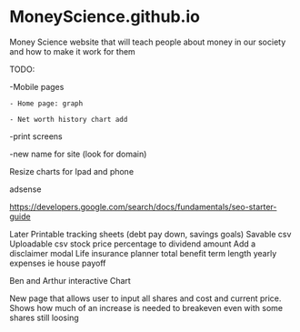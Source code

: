 # MoneyScience.github.io
Money Science website that will teach people about money in our society and how to make it work for them


TODO:

-Mobile pages
    
    - Home page: graph
    
    - Net worth history chart add

-print screens

-new name for site (look for domain)

Resize charts for Ipad and phone

adsense

https://developers.google.com/search/docs/fundamentals/seo-starter-guide

Later
Printable tracking sheets (debt pay down, savings goals)
Savable csv
Uploadable csv
stock price percentage to dividend amount
Add a disclaimer modal
Life insurance planner
    total benefit
    term length
    yearly expenses ie house payoff
    
Ben and Arthur interactive Chart


New page that allows user to input all shares and cost and current price. Shows how much of an increase is needed to breakeven even with some shares still loosing
